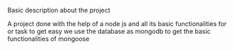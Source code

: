 Basic description about the project 

A project done with the help of a node js and all its basic functionalities for or task to get easy we use the database as mongodb to get the basic functionalities of mongoose
